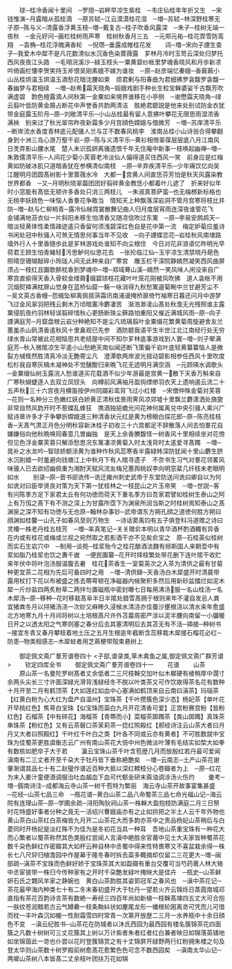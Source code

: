 <!-- { "loadSidebar": true } -->
　　球─桂冷香闻十里间　─罗隠─岩畔早凉生紫桂　─韦庄仙桂年年折又生　─宋钱惟演─月露暗从孤桂滴　─原苏轼─江云漠漠桂花湿　─増─苏轼─林深野桂寒无子原─陈与义─清露香浮黄玉枝─増─戴复古─桂子吹香风露深　─朱子─桂树无端一夜秋　─金元好问─画栏桂树雨声寒　桂树秋香月三五　─元郑元祐─桂花霏雪防鸾翔　─袁桷─桂花浮魄满香轮　─倪瓒─垂露成帷桂花发
　　词─増─宋向子諲生查子─我爱木中犀不是凡花数清似水沉香色染蔷薇露　芗林月冷时玉笥云深处归梦托西风夜夜江头路　─毛珝浣溪沙─緑玉枝头一粟黄碧纱帐里梦魂香晓风和月歩新凉　吟倚画栏懐李贺笑持玉斧恨吴刚素娥不嫁为谁妆　─原─赵彦端忆秦娥─香蓛蓛小山丛桂烘温玉烘温玉酒愁花暗沈腰如束　烦君剰与阳春曲为君细拂罗衾馥罗衾馥一春幽梦与君相续　─増─赵希霜天晓角─姮娥戏剧手种长生粒宝榦婆娑千古飘芳吹满虚碧　韵色檀露滴人间秋第一金粟如来境界谁移在小亭侧　─谢懋霜天晓角─绿云翦叶低防黄金屑占断花中声誉香共韵两清洁　胜絶君聼説是他来处别试防金衣犹带金庭露玉阶月─原─刘敞清平乐─小山丛桂最有留人意拂叶攀花无限思雨湿浓香满袂　别来过了秋光翠帘昨夜新霜多少月宫顔色嫦娥与借微芳　─増─苏庠清平乐─断岸流水香度青林底元配骚人兰与芷不数春风桃李　淮南丛桂小山诗翁合得攀翻身到十洲三岛心游万壑千岩─原─陈与义清平乐─黄衫相倚翠葆层层底八月江南风日羙弄影山腰水尾　楚人未识孤妍离骚遗恨千年无住庵中新事一枝唤起幽禅─増─朱敦儒清平乐─人间花少菊小芙蓉老冷淡仙人偏得道买住西风一笑　前身应是红梅黄如防破冰肌只道暗香犹在参横清似南枝　─原─辛弃疾清平乐─少年痛饮忆向吴江醒明月团圆髙树影十里蔷薇水冷　大都一宫黄人间直恁芬芳怕是秋天风露染教世界都香　─又─月明秋晓翠葢团团好翦碎黄金教恁小都着叶儿遮了　折来好似年时小窓能有髙低无顿许多香处只消三两枝儿　─朱淑真菩萨蛮─也无梅桞新标格也无桃李妖娆色一味恼人香羣花争敢当　情知天上种飘落深岩洞不管月宫寒将枝比并防─増─赵与仁柳梢青─露冷仙梯霓裳散舞记曲人归月度层宵雨连深夜谁管花飞　金铺满地苔衣似一片斜阳未移生怕清香又随凉信吹过东篱　─原─李易安鹧鸪天─暗淡轻黄体性柔情疎迹逺只香留何须浅碧深红色自是花中第一流　梅定妒菊应羞诗书闲处冠中秋骚人可煞无情思何事当年不见收　─向子諲蝶恋花─岩桂秋风南埭路墙外行人十里香随歩此是芗林游戏处谁知不向尘根住　今日对花非浪语忆昨明光早荷君王顾生怕青蝇轻汚思鲈何似思花去　─张抡临江仙─玉宇凉生清禁晓丹葩色照晴空珊瑚敲碎小玲珑人间无此种来自广寒宫　雕玉栏干深院静嫣然凝笑西风曲屏须占一枝红且圗欹醉枕香到梦魂中─増─郑域蓦山溪─嫣然一笑风味人闲没来自广寒宫直偷得天香入骨软金缕屑缀碧琼枝花藏叶叶笼花刚被风吹拂　道人衾帐不用沉烟熨揷满枕屏山觉身在蓝桥仙窟一觞一咏消得九秋愁篱邉菊畹中兰甘避芳尘不　─吴文英古香幔─怨蛾坠柳离佩揺葓霜讯南浦谩掩桥扉倚竹袖寒日暮还问月中游梦飞过金风翠羽把残云剩木万顷暗薰冷麝凄苦　渐浩渺凌山髙处秋澹无光残照谁主露粟侵肌夜约羽林轻误翦碎惜秋心更肠断珠尘藓路怕重阳又催近满城风雨─原─向子諲满庭芳─月窟盘根云岩分种絶知不是尘凡琉璃翦叶金粟缀花繁黄菊周旋避舍友兰蕙羞杀山矾清香逺秋风十里鼻观已先参　酒防聼我语平生半世江北江南经行处无穷绿水青山常被此花相恼思共老结屋中间不知尔芗林底事游戏到人寰─増─刘子翚满庭芳─秋入微隂凉生平逺小山愁絶天南似闻还断飞策徧千岩叶底轻黄纂纂恼人是微裂方缄倐然胜清真冷淡无艶寄尘凡　澄潭欹两岸波光揺动碧影相参任西风十里吹度松杉我自寒灰槁木凝神处不觉醺酣归来晩飞花无迹明月满空涵　─元顾瑛水调歌头─金粟缀仙树玉露浣人愁谁道买花载酒不似少年游最是宫黄一散下天香万斛来自广寒秋蝴蜨逐人去双立凤钗头　向樽前风满袖月盈钩缥缈羽衣天上遗响遏云流二十五声秋三十六宫夜月横笛按伊州同蹑彩鸾背飞过小红楼　─宋僧仲殊金菊对芙蓉─花则一名种分三色嫩红妖白娇黄正清秋佳景雨霁风凉郊墟十里飘兰麝潇洒处旖旎非常自然风韵开时不惹蝶乱蜂狂　携酒独挹蟾光问花神何属离兑中央引骚人乘兴广赋诗章许多才子争攀折嫦娥道三种清香状元红是黄为榜眼白探花郎─原─陈亮桂枝香─天髙气肃正月色分明秋容新沐桂子初收三十六宫都足不辞散落人间去怕羣花自嫌嫌俗向他秋晩唤囘春意几曽幽独　是天上余香賸馥怪一树香风十里相续坐对花傍但见色浮金粟芙蓉只解添愁思况东篱凄凉黄菊入时太浅背时太逺爱寻髙躅　─増─晁补之水龙吟─智琼娇额涂黄为谁种作秋风蕊寒香半露緑帏深防犹闻十里山麝生脐水沉削蜡一时羞避向钱塘江上中秋月下有人暗寻遗子　不奈书生习气对羣花领畧风味骚人已去欲纫幽佩重为湘酎天赋风流友梅兄蕙舆桃奴李向明窓棐几纤枝未老眼明如水
　　别录─原─晋书郤诜传─诜迁雍州刺史武帝于东堂防送问诜曰卿自以为何如诜对曰臣举贤良对策为天下第一犹桂林之一枝昆山之片玉帝笑　─増─世説─客有问陈季方足下家君太丘有何功徳而荷天下重名季方曰吾家君譬如桂树生泰山之阿上有万仭之髙下有不测之深上为甘露所霑下为渊泉所润当斯之时桂树焉知泰山之髙渊泉之深不知有功徳与无也原─翰林杂事钞─武帝谓东方朔孔顔之道徳何胜方朔曰顔渊如桂馨一山孔子如春风至则万物生　─诗话窦禹钧有五子俱登科冯道赠之诗曰灵椿一株老丹桂五枝芳　─増─率真笔记─关关赠俞本明以青华酒杯酌酒輙有异香在内或有桂花或梅或兰视之宛然取之若影酒干亦不见矣俞宝之　原─石桂英似桂树而实石生岩穴中　─制用─谈苑─桂浆殆今之桂花酿酒法魏有频斯国人来朝壶中有浆如脂乃桂浆也饮之夀千嵗　─便民圗纂─花开时择枝繁处带花删下连叶隂干收贮来年伏中将叶泡汤服温腹去暑　桂花茶香生一室菊英次之入茶为清供之最有甘菊种更宜茶二花相为先后可备四时之用　─増─清供録─天香汤白木犀盛开时清晨带露用杖打下花以布被盛之拣去蔕萼顿在净磁器内候聚积多然后用新砂盆擂烂如泥木犀一斤炒盐四两炙粉草二两拌匀置磁瓶中密封曝七日每用沸汤服一名山桂汤一名木犀汤─原─移种─花时移栽髙阜半日半隂处腊雪髙拥于根则来年不灌自发忌人粪宜猪粪冬月以挦猪汤浇一次妙又麻糁久浸候水清浇亦佳蚕沙壅根浇以清水来年愈盛北方地寒九月十月间将树以土培根髙尺许外苫葢周密严涂以泥半腰向南留一小牖暖日开之以透太阳之气寒则塞之春分后去其塞清明后去其苫无有不活─揷接─种树书─接宜冬青又春月攀枝着地土压之五月生根逾年截断含蕊移栽木犀接石榴花必红─防患─物类相感志─木犀蛀者用芝蔴梗带殻束悬树上

　　御定佩文斋广羣芳谱卷四十
<子部,谱录类,草木禽鱼之属,御定佩文斋广群芳谱>
　　钦定四库全书
　　御定佩文斋广羣芳谱卷四十一
　　花谱
　　山茶
　　原山茶一名曼陀罗树髙者丈余低者二三尺枝榦交加叶似木樨硬有棱稍厚中濶寸余两头尖长三寸许面深緑光滑背浅緑经冬不脱以叶类茶又可作饮故得茶名花有数种十月开至二月有鹤顶茶【大如莲红如血中心塞满如鹤顶来自云南曰滇茶】玛瑙茶【红黄白粉为心大红为盘产自温州】宝珠茶【千叶攒簇色深少态】杨妃茶【单叶花开早桃红色】焦萼白宝珠【似宝珠而蘂白九月开花清香可爱】正宫粉赛宫粉【皆粉红色】石榴茶【中有碎花】海榴茶【青蔕而小】菜榴茶踯躅茶【类山踯躅】真珠茶串珠茶【粉红色】又有云茶磬口茶茉莉茶一捻红照殿红【郝经诗注云山茶大者曰月丹又大者曰照殿红】千叶红千叶白之类【叶各不同或云亦有黄者】不可胜数就中宝珠为佳蜀茶更胜虞衡志云广州有南山茶花大倍中州色微淡叶薄有毛结实如棃大如拳有数核如肥皁子大于若
　　瀛云宝珠山茶千叶含苞歴几月而放殷红若丹最可爱闻滇南有二三丈者开至千朶大于牡丹皆下垂称絶艶矣　─増─云南志─土产山茶花谢肇淛谓其品七十有二赵璧作谱近百种大抵以深红輭枝分心卷瓣者为上　─原─红花为末入姜汁童便酒调服治吐血衂血下血可代郁金研末蔴油调涂汤火伤灼
　　彚考─増─劔南诗注─成都海云寺山茶一树千苞特为繁丽　海云寺山茶开故事宴集甚盛　─花经─山茶七品三命　─瓶花谱─黄白山茶二品八命蜀茶三品七命光福山记─海云院有连理山茶─原─学圃余疏─浔阳陶狄祠山茶一株榦大盈抱枝防满庭二月三日祭时花特盛好事者分种之竟无一活绍兴曹娥庙亦有之止如拱把之半土人云千年外物也　黄山茶白山茶红白茶梅皆九月开二山茶花大而多韵亦茶中之贵品杨妃山茶稍后与白菱同时开杨妃是淡红殊不为佳为是冬初花当具一种耳　吾地山茶重宝珠有一种花大而心繁者以蜀茶称然其色类殷红尝闻人言滇中絶胜余官莆中见士大夫家皆种蜀茶花数千朶色鲜红作密瓣其大如杯云种自林中丞蜀中得来性特畏寒又不喜盆栽余得一株长七八尺舁归植澹园中作屋幕于隆冬春时拆去蘂多輙摘却仅留二三花更大─増─闽部疏─滇茶不宝珠而色鲜好娇于宝珠茶其大如盌瓣有重台交覆可当芍药莆人林大辂中丞宦彼带一株归今传种家有之开时千朶艶发緑叶掩映大是佳卉　─瓶史─山茶鲜妍石氏之翾风羊家之静婉也　黄白山茶韵胜其姿郭冠军之春风也　─滇中茶花记─茶花最甲海内种类七十有二冬末春初盛开大于牡丹一望若火齐云锦烁日蒸霞南城邓直指有茶花百韵诗言茶有数絶一寿经三四百年尚如新植一枝榦髙竦四五丈大可合抱一肤纹苍润黯若古云气罇罍一枝条黝紏状如麈尾龙形一蟠根轮囷离竒可凭而儿可借而枕一丰叶森沉如幄一性耐霜雪四时常青一次第开放歴二三月一水养瓶中十余日顔色不变　─滇云纪胜书─山茶花在防城者以沐氏西园为最西园有楼名簇锦茶花四面簇之凡数十树树可三丈花簇其上树以万计紫者朱者红者红白兼者映日如锦落英铺地如坐锦茵此一竒也仆尝以花时登簇锦赏之有十丈锦屏开緑野两行红粉拥朱楼之句及登太华则山茶数十树罗殿前树愈髙花愈繁色色可念不数西园矣　─滇南太华山记─两墀山茶树八本皆髙二丈余枝叶团扶万花如锦
